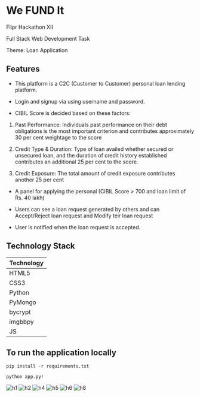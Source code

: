 # We FUND It

Flipr Hackathon XII

Full Stack Web Development Task

Theme: Loan Application

## Features

- This platform is a C2C (Customer to Customer) personal loan lending platform.

- Login and signup via using username and password.

- CIBIL Score is decided based on these factors:

1. Past Performance: Individuals past performance on their debt obligations is the most important criterion and contributes approximately 30 per cent weightage to the score

2. Credit Type & Duration: Type of loan availed whether secured or unsecured loan, and the duration of credit history established contributes an additional 25 per cent to the score.

3. Credit Exposure: The total amount of credit exposure contributes another 25 per cent

- A panel for applying the personal (CIBIL Score > 700 and loan limit of Rs. 40 lakh)

- Users can see a loan request generated by others and can Accept/Reject loan request and Modify teir loan request

- User is notified when the loan request is accepted.

## Technology Stack

| Technology  | 
|-------------|
| HTML5       |
| CSS3        | 
| Python      | 
| PyMongo|                                          
| bycrypt|               
| imgbbpy|  
| JS|

## To run the application locally

```
pip install -r requirements.txt
```


```
python app.py!
```
![h1](https://user-images.githubusercontent.com/82106569/167673212-475f2d05-8ce1-4608-acef-dc9cf23b39ef.png)
![h2](https://user-images.githubusercontent.com/82106569/167673276-5bf6078c-82fd-48ad-b1c3-5071a0db581c.png)
![h4](https://user-images.githubusercontent.com/82106569/167673305-bdef4500-5cfb-4a16-9df3-d76dc0a22f40.png)
![h5](https://user-images.githubusercontent.com/82106569/167673387-066848ef-689f-4def-b65b-ae63ed922bd6.png)
![h6](https://user-images.githubusercontent.com/82106569/167673419-7cba6b84-ba85-47de-a08c-920187f41b01.png)
![h8](https://user-images.githubusercontent.com/82106569/167673454-2d30fafc-9869-4992-81b9-e129c20d4f4b.png)

